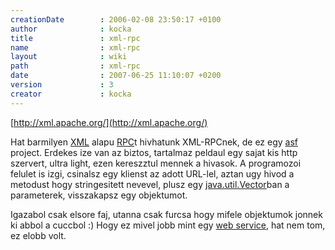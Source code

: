 ```yaml
---
creationDate        : 2006-02-08 23:50:17 +0100 
author              : kocka 
title               : xml-rpc 
name                : xml-rpc 
layout              : wiki 
path                : xml-rpc 
date                : 2007-06-25 11:10:07 +0200 
version             : 3 
creator             : kocka 
---
```

[http://xml.apache.org/](http://xml.apache.org/)

Hat barmilyen [XML](XML.html) alapu [RPC](RPC.html)t hivhatunk XML-RPCnek, de ez egy [asf](ASF.html) project.  Erdekes ize van az biztos, tartalmaz peldaul egy sajat kis http szervert, ultra light, ezen kereszztul mennek a hivasok. A programozoi felulet is izgi, csinalsz egy klienst az adott URL-lel, aztan ugy hivod a metodust hogy stringesitett nevevel, plusz egy [java.util.Vector](http://docs.oracle.com/javase/7/docs/api/java/util/Vector.html)ban a parameterek, visszakapsz egy objektumot.

Igazabol csak elsore faj, utanna csak furcsa hogy mifele objektumok jonnek ki abbol a cuccbol :) Hogy ez mivel jobb mint egy [web service](WebServices.html), hat nem tom, ez elobb volt.


